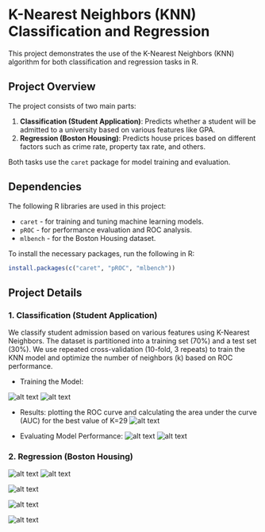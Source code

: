 # K-Nearest Neighbors (KNN) Classification and Regression

This project demonstrates the use of the K-Nearest Neighbors (KNN) algorithm for both classification and regression tasks in R.

## Project Overview

The project consists of two main parts:

1. **Classification (Student Application)**: Predicts whether a student will be admitted to a university based on various features like GPA.
2. **Regression (Boston Housing)**: Predicts house prices based on different factors such as crime rate, property tax rate, and others.

Both tasks use the `caret` package for model training and evaluation.

## Dependencies

The following R libraries are used in this project:

- `caret` - for training and tuning machine learning models.
- `pROC` - for performance evaluation and ROC analysis.
- `mlbench` - for the Boston Housing dataset.

To install the necessary packages, run the following in R:

```R
install.packages(c("caret", "pROC", "mlbench"))
```

## Project Details

### 1. Classification (Student Application)
We classify student admission based on various features using K-Nearest Neighbors. The dataset is partitioned into a training set (70%) and a test set (30%). We use repeated cross-validation (10-fold, 3 repeats) to train the KNN model and optimize the number of neighbors (k) based on ROC performance.

- Training the Model:

![alt text](image-8.png)
![alt text](image-9.png)

- Results:
plotting the ROC curve and calculating the area under the curve (AUC) for the best value of K=29
![alt text](image.png)

- Evaluating Model Performance:
![alt text](image-1.png)
![alt text](image-2.png)



### 2. Regression (Boston Housing)

![alt text](image-4.png)
![alt text](image-3.png)

![alt text](image-5.png)

![alt text](image-6.png)

![alt text](image-7.png)